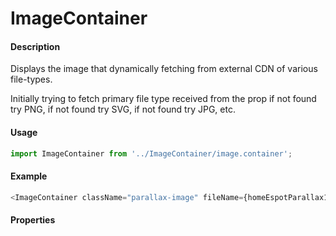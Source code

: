 # ImageContainer

#### Description

Displays the image that dynamically fetching from external CDN of various file-types.

Initially trying to fetch primary file type received from the prop if not found try PNG, if not found try SVG, if not found try JPG, etc.


#### Usage

```js
import ImageContainer from '../ImageContainer/image.container';
```

#### Example

```js
<ImageContainer className="parallax-image" fileName={homeEspotParallax1FileName} imgUrl={homeEspotParallax1} />
```

#### Properties

<!-- PROPS -->
